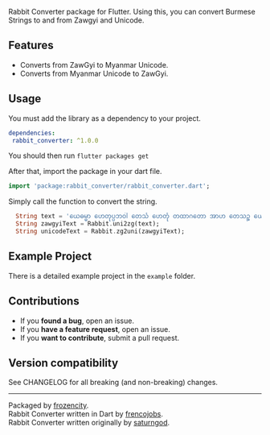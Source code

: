 Rabbit Converter package for Flutter.
Using this, you can convert Burmese Strings to and from Zawgyi and Unicode.

## Features
- Converts from ZawGyi to Myanmar Unicode.
- Converts from Myanmar Unicode to ZawGyi.

## Usage

You must add the library as a dependency to your project.
```yaml
dependencies:
 rabbit_converter: ^1.0.0
```

You should then run `flutter packages get`

After that, import the package in your dart file.

```dart
import 'package:rabbit_converter/rabbit_converter.dart';
```

Simply call the function to convert the string.
```dart
  String text = 'ယေဓမ္မာ ဟေတုပ္ပဘဝါ တေသံ ဟေတုံ တထာဂတော အာဟ တေသဉ္စ ယောနိရောဓေါ ဧဝံ ဝါဒီ မဟာသမဏော။';
  String zawgyiText = Rabbit.uni2zg(text);
  String unicodeText = Rabbit.zg2uni(zawgyiText);
```

##

## Example Project

There is a detailed example project in the `example` folder.

##


## Contributions
* If you **found a bug**, open an issue.
* If you **have a feature request**, open an issue.
* If you **want to contribute**, submit a pull request.
## Version compatibility

See CHANGELOG for all breaking (and non-breaking) changes.

<hr/>
Packaged by <a href="https://github.com/frozencity">frozencity</a>.<br />
Rabbit Converter written in Dart by <a href="https://github.com/frencojobs">frencojobs</a>.<br />
Rabbit Converter written originally by <a href="https://github.com/saturngod">saturngod</a>.<br />

